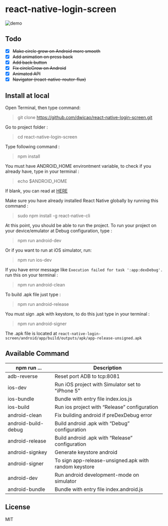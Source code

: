 # react-native-login-screen
![demo](https://raw.githubusercontent.com/dwicao/react-native-login-screen/master/demo.gif)  

## Todo
- [x] ~~Make circle grow on Android more smooth~~
- [x] ~~Add animation on press back~~  
- [x]  ~~Add back button~~  
- [x]  ~~Fix circleGrow on Android~~  
- [x]  ~~Animated API~~  
- [x]  ~~Navigator (react-native-router-flux)~~

## Install at local
Open Terminal, then type command:  
> git clone https://github.com/dwicao/react-native-login-screen.git

Go to project folder :
> cd react-native-login-screen

Type following command :  
> npm install  

You must have ANDROID_HOME environtment variable, to check if you already have, type in your terminal :  
> echo $ANDROID_HOME  

If blank, you can read at [HERE](https://goo.gl/XSBmwE)  

Make sure you have already installed React Native globally by running this command :  
> sudo npm install -g react-native-cli

At this point, you should be able to run the project.
To run your project on your device/emulator at Debug configuration, type :
> npm run android-dev  

Or if you want to run at iOS simulator, run:  
> npm run ios-dev
 
If you have error message like `Execution failed for task ':app:dexDebug'.` run this on your terminal :  
> npm run android-clean

To build .apk file just type :  
> npm run android-release  

You must sign .apk with keystore, to do this just type in your terminal :  
> npm run android-signer

The .apk file is located at `react-native-login-screen/android/app/build/outputs/apk/app-release-unsigned.apk`

##  Available Command  

| npm run ... | Description |
| --- | --- |
| adb-reverse | Reset port ADB to tcp:8081 |
| ios-dev| Run iOS project with Simulator set to "iPhone 5" |
| ios-bundle | Bundle with entry file index.ios.js |
| ios-build  | Run ios project with “Release” configuration |
| android-clean | Fix building android if preDexDebug error |
| android-build-debug | Build android .apk with “Debug” configuration |
| android-release  | Build android .apk with “Release” configuration  |
| android-signkey  | Generate keystore android  |
| android-signer | To sign app-release-unsigned.apk with random keystore |
| android-dev | Run android development-mode on simulator |
| android-bundle | Bundle with entry file index.android.js |
 

## License
MIT


